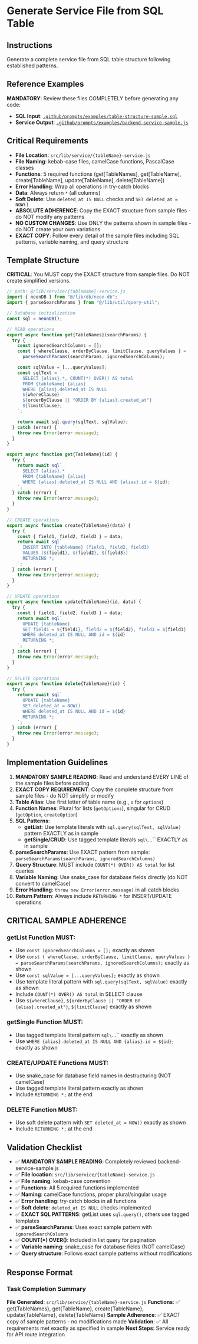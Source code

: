 # Generate Service File from SQL Table

## Instructions

Generate a complete service file from SQL table structure following established patterns.

## Reference Examples

**MANDATORY**: Review these files COMPLETELY before generating any code:

- **SQL Input**: [`.github/prompts/examples/table-structure-sample.sql`](./examples/table-structure-sample.sql)
- **Service Output**: [`.github/prompts/examples/backend-service-sample.js`](./examples/backend-service-sample.js)

## Critical Requirements

- **File Location**: `src/lib/service/{tableName}-service.js`
- **File Naming**: kebab-case files, camelCase functions, PascalCase classes
- **Functions**: 5 required functions (get[TableNames], get[TableName], create[TableName], update[TableName], delete[TableName])
- **Error Handling**: Wrap all operations in try-catch blocks
- **Data**: Always return `*` (all columns)
- **Soft Delete**: Use `deleted_at IS NULL` checks and `SET deleted_at = NOW()`
- **ABSOLUTE ADHERENCE**: Copy the EXACT structure from sample files - do NOT modify any patterns
- **NO CUSTOM CHANGES**: Use ONLY the patterns shown in sample files - do NOT create your own variations
- **EXACT COPY**: Follow every detail of the sample files including SQL patterns, variable naming, and query structure

## Template Structure

**CRITICAL**: You MUST copy the EXACT structure from sample files. Do NOT create simplified versions.

```javascript
// path: @/lib/service/{tableName}-service.js
import { neonDB } from "@/lib/db/neon-db";
import { parseSearchParams } from "@/lib/util/query-util";

// Database initialization
const sql = neonDB();

// READ operations
export async function get{TableNames}(searchParams) {
  try {
    const ignoredSearchColumns = [];
    const { whereClause, orderByClause, limitClause, queryValues } =
      parseSearchParams(searchParams, ignoredSearchColumns);

    const sqlValue = [...queryValues];
    const sqlText = `
      SELECT {alias}.*, COUNT(*) OVER() AS total
      FROM {tableName} {alias}
      WHERE {alias}.deleted_at IS NULL
      ${whereClause}
      ${orderByClause || "ORDER BY {alias}.created_at"}
      ${limitClause};
    `;

    return await sql.query(sqlText, sqlValue);
  } catch (error) {
    throw new Error(error.message);
  }
}

export async function get{TableName}(id) {
  try {
    return await sql`
      SELECT {alias}.*
      FROM {tableName} {alias}
      WHERE {alias}.deleted_at IS NULL AND {alias}.id = ${id};
    `;
  } catch (error) {
    throw new Error(error.message);
  }
}

// CREATE operations
export async function create{TableName}(data) {
  try {
    const { field1, field2, field3 } = data;
    return await sql`
      INSERT INTO {tableName} (field1, field2, field3)
      VALUES (${field1}, ${field2}, ${field3})
      RETURNING *;
    `;
  } catch (error) {
    throw new Error(error.message);
  }
}

// UPDATE operations
export async function update{TableName}(id, data) {
  try {
    const { field1, field2, field3 } = data;
    return await sql`
      UPDATE {tableName}
      SET field1 = ${field1}, field2 = ${field2}, field3 = ${field3}
      WHERE deleted_at IS NULL AND id = ${id}
      RETURNING *;
    `;
  } catch (error) {
    throw new Error(error.message);
  }
}

// DELETE operations
export async function delete{TableName}(id) {
  try {
    return await sql`
      UPDATE {tableName}
      SET deleted_at = NOW()
      WHERE deleted_at IS NULL AND id = ${id}
      RETURNING *;
    `;
  } catch (error) {
    throw new Error(error.message);
  }
}
```

## Implementation Guidelines

1. **MANDATORY SAMPLE READING**: Read and understand EVERY LINE of the sample files before coding
2. **EXACT COPY REQUIREMENT**: Copy the complete structure from sample files - do NOT simplify or modify
3. **Table Alias**: Use first letter of table name (e.g., `o` for `options`)
4. **Function Names**: Plural for lists (`getOptions`), singular for CRUD (`getOption`, `createOption`)
5. **SQL Patterns**:
   - **getList**: Use template literals with `sql.query(sqlText, sqlValue)` pattern EXACTLY as in sample
   - **getSingle/CRUD**: Use tagged template literals `sql\`...\`` EXACTLY as in sample
6. **parseSearchParams**: Use EXACT pattern from sample: `parseSearchParams(searchParams, ignoredSearchColumns)`
7. **Query Structure**: MUST include `COUNT(*) OVER() AS total` for list queries
8. **Variable Naming**: Use snake_case for database fields directly (do NOT convert to camelCase)
9. **Error Handling**: `throw new Error(error.message)` in all catch blocks
10. **Return Pattern**: Always include `RETURNING *` for INSERT/UPDATE operations

## CRITICAL SAMPLE ADHERENCE

### getList Function MUST:

- Use `const ignoredSearchColumns = [];` exactly as shown
- Use `const { whereClause, orderByClause, limitClause, queryValues } = parseSearchParams(searchParams, ignoredSearchColumns);` exactly as shown
- Use `const sqlValue = [...queryValues];` exactly as shown
- Use template literal pattern with `sql.query(sqlText, sqlValue)` exactly as shown
- Include `COUNT(*) OVER() AS total` in SELECT clause
- Use `${whereClause}`, `${orderByClause || "ORDER BY {alias}.created_at"}`, `${limitClause}` exactly as shown

### getSingle Function MUST:

- Use tagged template literal pattern `sql\`...\`` exactly as shown
- Use `WHERE {alias}.deleted_at IS NULL AND {alias}.id = ${id};` exactly as shown

### CREATE/UPDATE Functions MUST:

- Use snake_case for database field names in destructuring (NOT camelCase)
- Use tagged template literal pattern exactly as shown
- Include `RETURNING *;` at the end

### DELETE Function MUST:

- Use soft delete pattern with `SET deleted_at = NOW()` exactly as shown
- Include `RETURNING *;` at the end

## Validation Checklist

- ✅ **MANDATORY SAMPLE READING**: Completely reviewed backend-service-sample.js
- ✅ **File location**: `src/lib/service/{tableName}-service.js`
- ✅ **File naming**: kebab-case convention
- ✅ **Functions**: All 5 required functions implemented
- ✅ **Naming**: camelCase functions, proper plural/singular usage
- ✅ **Error handling**: try-catch blocks in all functions
- ✅ **Soft delete**: `deleted_at IS NULL` checks implemented
- ✅ **EXACT SQL PATTERNS**: getList uses `sql.query()`, others use tagged templates
- ✅ **parseSearchParams**: Uses exact sample pattern with `ignoredSearchColumns`
- ✅ **COUNT(\*) OVER()**: Included in list query for pagination
- ✅ **Variable naming**: snake_case for database fields (NOT camelCase)
- ✅ **Query structure**: Follows exact sample patterns without modifications

## Response Format

### Task Completion Summary

**File Generated**: `src/lib/service/{tableName}-service.js`
**Functions**: ✅ get{TableNames}, get{TableName}, create{TableName}, update{TableName}, delete{TableName}
**Sample Adherence**: ✅ EXACT copy of sample patterns - no modifications made
**Validation**: ✅ All requirements met exactly as specified in sample
**Next Steps**: Service ready for API route integration
